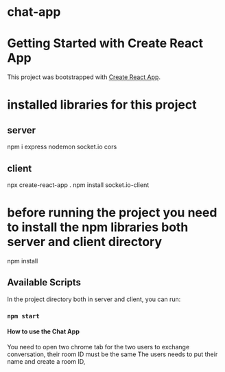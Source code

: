 # chat-app

# Getting Started with Create React App

This project was bootstrapped with [Create React App](https://github.com/facebook/create-react-app).

#  installed libraries for this project

## server
npm i express nodemon socket.io cors 

## client
npx create-react-app .
npm install socket.io-client

# before running the project you need to install the npm libraries both server and client directory

npm install

## Available Scripts

In the project directory both in server and client, you can run:

### `npm start`


#### How to use the Chat App
You need to open two chrome tab for the two users to exchange conversation, their room ID must be the same 
The users needs to put their name and create a room ID, 

